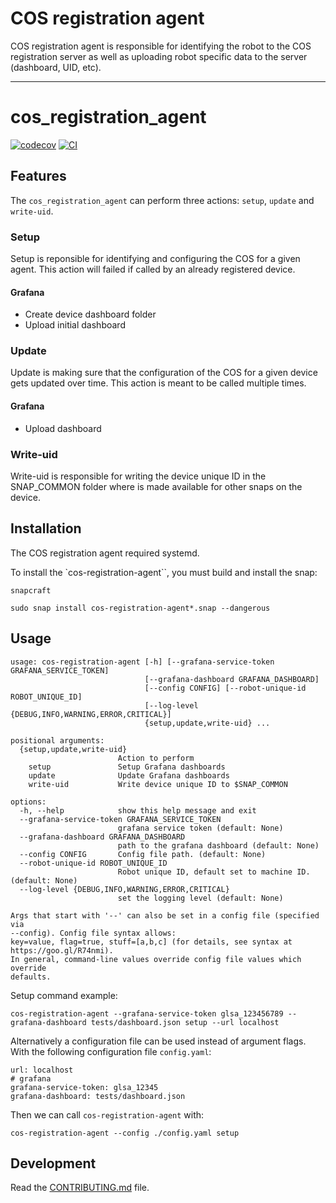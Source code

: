 
# COS registration agent

COS registration agent is responsible for identifying the robot to the
COS registration server as well as uploading robot specific data
to the server (dashboard, UID, etc).

---
# cos_registration_agent

[![codecov](https://codecov.io/gh/ubuntu-robotics/cos-registration-agent/branch/main/graph/badge.svg?token=cos-registration-agent_token_here)](https://codecov.io/gh/ubuntu-robotics/cos-registration-agent)
[![CI](https://github.com/ubuntu-robotics/cos-registration-agent/actions/workflows/main.yml/badge.svg)](https://github.com/ubuntu-robotics/cos-registration-agent/actions/workflows/main.yml)

## Features

The `cos_registration_agent` can perform three actions: `setup`, `update` and `write-uid`.

### Setup
Setup is reponsible for identifying and configuring the COS for a given agent.
This action will failed if called by an already registered device.
#### Grafana
- Create device dashboard folder
- Upload initial dashboard
### Update
Update is making sure that the configuration of the COS for a given device
gets updated over time. This action is meant to be called multiple times.
#### Grafana
- Upload dashboard
### Write-uid
Write-uid is responsible for writing the device unique ID in the SNAP_COMMON folder
where is made available for other snaps on the device.

## Installation
The COS registration agent required systemd.

To install the `cos-registration-agent``, you must build and install the snap:
```
snapcraft
```
```
sudo snap install cos-registration-agent*.snap --dangerous
```

## Usage

```
usage: cos-registration-agent [-h] [--grafana-service-token GRAFANA_SERVICE_TOKEN]
                              [--grafana-dashboard GRAFANA_DASHBOARD]
                              [--config CONFIG] [--robot-unique-id ROBOT_UNIQUE_ID]
                              [--log-level {DEBUG,INFO,WARNING,ERROR,CRITICAL}]
                              {setup,update,write-uid} ...

positional arguments:
  {setup,update,write-uid}
                        Action to perform
    setup               Setup Grafana dashboards
    update              Update Grafana dashboards
    write-uid           Write device unique ID to $SNAP_COMMON

options:
  -h, --help            show this help message and exit
  --grafana-service-token GRAFANA_SERVICE_TOKEN
                        grafana service token (default: None)
  --grafana-dashboard GRAFANA_DASHBOARD
                        path to the grafana dashboard (default: None)
  --config CONFIG       Config file path. (default: None)
  --robot-unique-id ROBOT_UNIQUE_ID
                        Robot unique ID, default set to machine ID. (default: None)
  --log-level {DEBUG,INFO,WARNING,ERROR,CRITICAL}
                        set the logging level (default: None)

Args that start with '--' can also be set in a config file (specified via
--config). Config file syntax allows:
key=value, flag=true, stuff=[a,b,c] (for details, see syntax at
https://goo.gl/R74nmi).
In general, command-line values override config file values which override
defaults.
```

Setup command example:

```
cos-registration-agent --grafana-service-token glsa_123456789 --grafana-dashboard tests/dashboard.json setup --url localhost 
```

Alternatively a configuration file can be used instead of argument flags.
With the following configuration file `config.yaml`:

```
url: localhost
# grafana
grafana-service-token: glsa_12345
grafana-dashboard: tests/dashboard.json
```
Then we can call `cos-registration-agent` with:
```
cos-registration-agent --config ./config.yaml setup
```

## Development

Read the [CONTRIBUTING.md](CONTRIBUTING.md) file.

